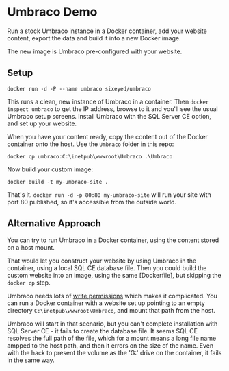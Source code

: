 # Umbraco Demo

Run a stock Umbraco instance in a Docker container, add your website content, export the data and build it into a new Docker image.

The new image is Umbraco pre-configured with your website.

## Setup 

```
docker run -d -P --name umbraco sixeyed/umbraco
```

This runs a clean, new instance of Umbraco in a container. Then `docker inspect umbraco` to get the IP address, browse to it and you'll see the usual Umbraco setup screens. Install Umbraco with the SQL Server CE option, and set up your website. 

When you have your content ready, copy the content out of the Docker container onto the host. Use the `Umbraco` folder in this repo:

```
docker cp umbraco:C:\inetpub\wwwroot\Umbraco .\Umbraco
```

Now build your custom image:

```
docker build -t my-umbraco-site .
```

That's it. `docker run -d -p 80:80 my-umbraco-site` will run your site with port 80 published, so it's accessible from the outside world.

## Alternative Approach

You can try to run Umbraco in a Docker container, using the content stored on a host mount.

That would let you construct your website by using Umbraco in the container, using a local SQL CE database file. Then you could build the custom website into an image, using the same [Dockerfile], but skipping the `docker cp` step.

Umbraco needs lots of [write permissions](https://our.umbraco.org/documentation/getting-started/setup/install/permissions) which makes it complicated. You can run a Docker container with a website set up pointing to an empty directory `C:\inetpub\wwwroot\Umbraco`, and mount that path from the host.

Umbraco will start in that secnario, but you can't complete installation with SQL Server CE - it fails to create the database file. It seems SQL CE resolves the full path of the file, which for a mount means a long file name ampped to the host path, and then it errors on the size of the name. Even with the hack to present the volume as the 'G:' drive on the container, it fails in the same way.